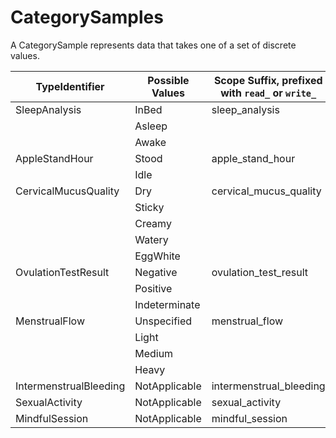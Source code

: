 # CategorySamples

A CategorySample represents data that takes one of a set of discrete values.


| TypeIdentifier          | Possible Values   | Scope Suffix, prefixed with `read_` or `write_` |
| -|-|- |
| SleepAnalysis           | InBed             | sleep_analysis |
|                         | Asleep  |
|                         | Awake  |
| AppleStandHour          | Stood             | apple_stand_hour |
|                         | Idle  |
| CervicalMucusQuality    | Dry               | cervical_mucus_quality |
|                         | Sticky  |
|                         | Creamy  |
|                         | Watery  |
|                         | EggWhite  |
| OvulationTestResult     | Negative          | ovulation_test_result |
|                         | Positive  |
|                         | Indeterminate  |
| MenstrualFlow           | Unspecified       | menstrual_flow |
|                         | Light  |
|                         | Medium  |
|                         | Heavy  |
| IntermenstrualBleeding  | NotApplicable     | intermenstrual_bleeding |
| SexualActivity          | NotApplicable     | sexual_activity |
| MindfulSession          | NotApplicable     | mindful_session |

